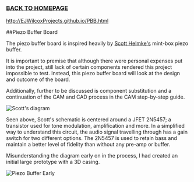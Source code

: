 ### [BACK TO HOMEPAGE](https://ejwilcoxprojects.github.io)

http://EJWilcoxProjects.github.io/PBB.html

##Piezo Buffer Board


The piezo buffer board is inspired heavily by [Scott Helmke's](http://scotthelmke.com/Mint-box-buffer.html) mint-box piezo buffer.

It is important to premise that although there were personal expenses put into the project, still lack of certain components rendered this project impossible to test. Instead, this piezo buffer board will look at the design and outcome of the board. 

Additionally, further to be discussed is component substitution and a continuation of the CAM and CAD process in the CAM step-by-step guide.

![Scott's diagram](https://i.ibb.co/zFz0LWb/Mint-box-buffer-schematic.jpg)

Seen above, Scott's schematic is centered around a JFET 2N5457; a transistor used for tone modulation, amplification and more. In a simplified way to understand this circuit, the audio signal travelling through has a gain switch for two different options. The 2N5457 is used to retain bass and maintain a better level of fidelity than without any pre-amp or buffer.

Misunderstanding the diagram early on in the process, I had created an initial large prototype with a 3D casing.

![Piezo Buffer Early](https://i.ibb.co/Mn0X93Z/piezob-buffer-holder-2-2022-Jul-31-10-32-46-AM-000-Customized-View4599899894-png-alpha.png)





